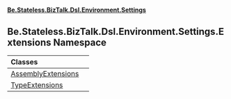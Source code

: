 #### [Be.Stateless.BizTalk.Dsl.Environment.Settings](README.md 'README')

## Be.Stateless.BizTalk.Dsl.Environment.Settings.Extensions Namespace

| Classes | |
| :--- | :--- |
| [AssemblyExtensions](AssemblyExtensions.md 'Be.Stateless.BizTalk.Dsl.Environment.Settings.Extensions.AssemblyExtensions') | |
| [TypeExtensions](TypeExtensions.md 'Be.Stateless.BizTalk.Dsl.Environment.Settings.Extensions.TypeExtensions') | |
